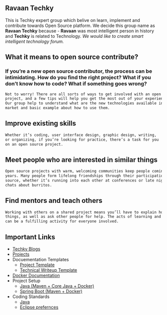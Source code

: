 ## Ravaan Techky

This is Techky expert group which belive on learn, implement and contribute towards Open Source platform. We decide this group name as **Ravaan Techky** because - **Ravaan** was most intelligent person in history and **Techky** is related to Technology. _We would like to create smart intelligent technology forum._

## What it means to open source contribute?

### If you’re a new open source contributor, the process can be intimidating. How do you find the right project? What if you don’t know how to code? What if something goes wrong?

```markdown
Not to worry! There are all sorts of ways to get involved with an open source 
project, and a few tips will help you get the most out of your experience. 
Our group help to understand what are the new technologies available in current 
market and basic example about how to use them.
```
## Improve existing skills
```markdown
Whether it’s coding, user interface design, graphic design, writing, 
or organizing, if you’re looking for practice, there’s a task for you 
on an open source project.
```

## Meet people who are interested in similar things
```markdown
Open source projects with warm, welcoming communities keep people coming back for 
years. Many people form lifelong friendships through their participation in open 
source, whether it’s running into each other at conferences or late night online 
chats about burritos.
```

## Find mentors and teach others
```markdown
Working with others on a shared project means you’ll have to explain how you do 
things, as well as ask other people for help. The acts of learning and teaching 
can be a fulfilling activity for everyone involved.
```

## Important Links
- [Techky Blogs](blogs)
- [Projects](project)
- Docuementation Templates
  - [Project Template](project/template)
  - [Technical Writeup Template](project/technical-writeup-template)
- [Docker Documentation](/docker-documentation/)
- Project Setup
  - [Java (Maven + Core Java + Docker)](/simple-java-docker/)
  - [Spring Boot (Maven + Docker)](project/spring-boot/)
- Coding Standards
  - [Java](project/coding-standards/java)
  - [Eclipse prefernces](project/coding-standards/eclipse-preference)
